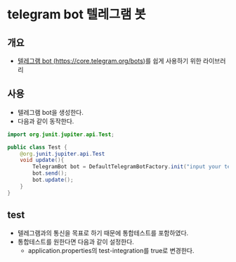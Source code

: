 # telegram bot 텔레그램 봇
## 개요
- [텔레그램 bot (https://core.telegram.org/bots)](https://core.telegram.org/bots)를 쉽게 사용하기 위한 라이브러리 

## 사용
- 텔레그램 bot을 생성한다.
- 다음과 같이 동작한다.

```java
import org.junit.jupiter.api.Test;

public class Test {
    @org.junit.jupiter.api.Test
    void update(){
        TelegramBot bot = DefaultTelegramBotFactory.init("input your telegram bot token");
        bot.send();
        bot.update();
    }
}
```

## test
- 텔레그램과의 통신을 목표로 하기 때문에 통합테스트를 포함하였다.
- 통합테스트를 원한다면 다음과 같이 설정한다.
  - application.properties의 test-integration를 true로 변경한다.